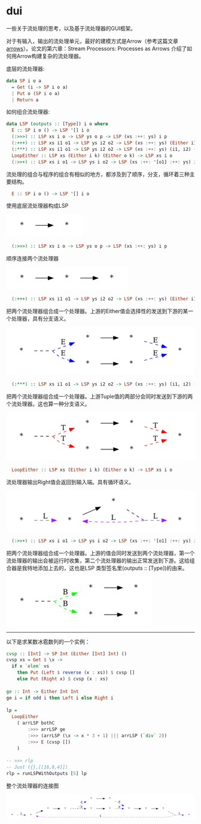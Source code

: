 # dui
一些关于流处理的思考，以及基于流处理器的GUI框架。

对于有输入，输出的流处理单元，最好的建模方式是Arrow（参考这篇文章[arrows](http://www.cse.chalmers.se/~rjmh/Papers/arrows.pdf)）。论文的第六章：Stream Processors: Processes as Arrows 介绍了如何用Arrow构建复杂的流处理器。

底层的流处理器:
```haskell
data SP i o a
  = Get (i -> SP i o a)
  | Put o (SP i o a)
  | Return a
```

如何组合流处理器:
```haskell
data LSP (outputs :: [Type]) i o where
  E :: SP i o () -> LSP '[] i o
  (:>>>) :: LSP xs i o -> LSP ys o p -> LSP (xs :++: ys) i p
  (:+++) :: LSP xs i1 o1 -> LSP ys i2 o2 -> LSP (xs :++: ys) (Either i1 i2) (Either o1 o2)
  (:***) :: LSP xs i1 o1 -> LSP ys i2 o2 -> LSP (xs :++: ys) (i1, i2) (o1, o2)
  LoopEither :: LSP xs (Either i k) (Either o k) -> LSP xs i o
  (:>>+) :: LSP xs i o1 -> LSP ys i o2 -> LSP (xs :++: '[o1] :++: ys) i o2
```
流处理的组合与程序的组合有相似的地方，都涉及到了顺序，分支，循环着三种主要结构。

```haskell
  E :: SP i o () -> LSP '[] i o
```
使用底层流处理器构成LSP


![SP i o a](data/sp.png)


```haskell
  (:>>>) :: LSP xs i o -> LSP ys o p -> LSP (xs :++: ys) i p
```
顺序连接两个流处理器


![seq](data/seq.png)


```haskell
  (:+++) :: LSP xs i1 o1 -> LSP ys i2 o2 -> LSP (xs :++: ys) (Either i1 i2) (Either o1 o2)
```
把两个流处理器组合成一个处理器。上游的Either值会选择性的发送到下游的某一个处理器，具有分支语义。


![branceEither](data/branchEither.png)


```haskell
  (:***) :: LSP xs i1 o1 -> LSP ys i2 o2 -> LSP (xs :++: ys) (i1, i2) (o1, o2)
```
把两个流处理器组合成一个处理器。上游Tuple值的两部分会同时发送到下游的两个流处理器。这也算一种分支语义。


![branceTuple](data/branchTuple.png)



```haskell
  LoopEither :: LSP xs (Either i k) (Either o k) -> LSP xs i o
```
流处理器输出Right值会返回到输入端。具有循环语义。


![loopEither](data/loopEither.png)



```haskell
  (:>>+) :: LSP xs i o1 -> LSP ys i o2 -> LSP (xs :++: '[o1] :++: ys) i o2
```
把两个流处理器组合成一个处理器。上游的值会同时发送到两个流处理器，第一个流处理器的输出会被运行时收集，第二个流处理器的输出正常发送到下游。这给组合器是我特地添加上去的，这也是LSP 类型签名里(outputs :: [Type])的由来。



![branceBoth](data/branchBoth.png)


--------------------
以下是求某数冰雹数列的一个实例：
```haskell
cvsp :: [Int] -> SP Int (Either [Int] Int) ()
cvsp xs = Get $ \x ->
  if x `elem` vs
    then Put (Left $ reverse (x : xs)) $ cvsp []
    else Put (Right x) $ cvsp (x : xs)

ge :: Int -> Either Int Int
ge i = if odd i then Left i else Right i

lp =
  LoopEither
    ( arrLSP bothC
        :>>> arrLSP ge
        :>>> (arrLSP (\x -> x * 3 + 1) ||| arrLSP (`div` 2))
        :>>> E (cvsp [])
    )

-- >>> rlp
-- Just ({},[[16,8,4]])
rlp = runLSPWithOutputs [5] lp
```
整个流处理器的连接图


![bbs](data/bbs.png)
